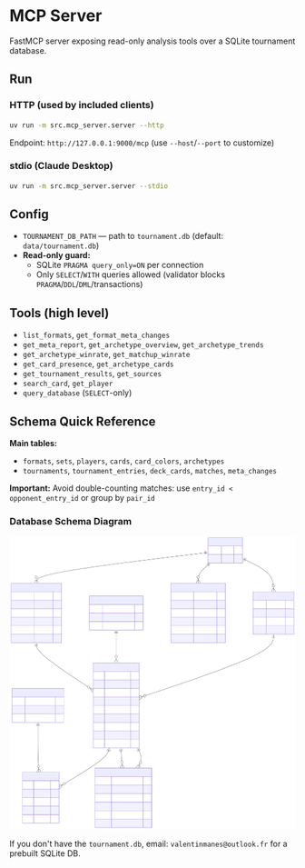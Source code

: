 # MCP Server

FastMCP server exposing read-only analysis tools over a SQLite tournament database.

## Run

### HTTP (used by included clients)
```bash
uv run -m src.mcp_server.server --http
```
Endpoint: `http://127.0.0.1:9000/mcp` (use `--host`/`--port` to customize)

### stdio (Claude Desktop)
```bash
uv run -m src.mcp_server.server --stdio
```

## Config

- `TOURNAMENT_DB_PATH` — path to `tournament.db` (default: `data/tournament.db`)
- **Read-only guard:**
  - SQLite `PRAGMA query_only=ON` per connection
  - Only `SELECT`/`WITH` queries allowed (validator blocks `PRAGMA`/`DDL`/`DML`/transactions)

## Tools (high level)

- `list_formats`, `get_format_meta_changes`
- `get_meta_report`, `get_archetype_overview`, `get_archetype_trends`
- `get_archetype_winrate`, `get_matchup_winrate`
- `get_card_presence`, `get_archetype_cards`
- `get_tournament_results`, `get_sources`
- `search_card`, `get_player`
- `query_database` (`SELECT`-only)

## Schema Quick Reference

**Main tables:**
- `formats`, `sets`, `players`, `cards`, `card_colors`, `archetypes`
- `tournaments`, `tournament_entries`, `deck_cards`, `matches`, `meta_changes`

**Important:** Avoid double-counting matches: use `entry_id < opponent_entry_id` or group by `pair_id`

### Database Schema Diagram

![Database Schema](../../docs/schema.svg)

If you don't have the `tournament.db`, email: `valentinmanes@outlook.fr` for a prebuilt SQLite DB.
